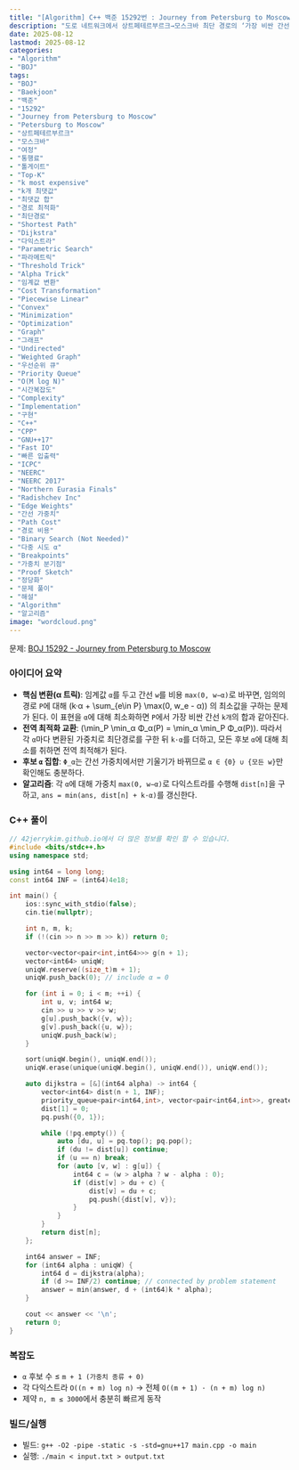 ```yaml
---
title: "[Algorithm] C++ 백준 15292번 : Journey from Petersburg to Moscow"
description: "도로 네트워크에서 상트페테르부르크→모스크바 최단 경로의 ‘가장 비싼 간선 k개만 결제’ 비용을 최소화한다. 임계값 α에 대해 간선 비용을 max(0, w−α)로 변환해 다익스트라를 수행하고, k·α를 더한 값의 최소를 간선 가중치 집합(및 0)에서 탐색해 정답을 구한다."
date: 2025-08-12
lastmod: 2025-08-12
categories:
- "Algorithm"
- "BOJ"
tags:
- "BOJ"
- "Baekjoon"
- "백준"
- "15292"
- "Journey from Petersburg to Moscow"
- "Petersburg to Moscow"
- "상트페테르부르크"
- "모스크바"
- "여정"
- "통행료"
- "톨게이트"
- "Top-K"
- "k most expensive"
- "k개 최댓값"
- "최댓값 합"
- "경로 최적화"
- "최단경로"
- "Shortest Path"
- "Dijkstra"
- "다익스트라"
- "Parametric Search"
- "파라메트릭"
- "Threshold Trick"
- "Alpha Trick"
- "임계값 변환"
- "Cost Transformation"
- "Piecewise Linear"
- "Convex"
- "Minimization"
- "Optimization"
- "Graph"
- "그래프"
- "Undirected"
- "Weighted Graph"
- "우선순위 큐"
- "Priority Queue"
- "O(M log N)"
- "시간복잡도"
- "Complexity"
- "Implementation"
- "구현"
- "C++"
- "CPP"
- "GNU++17"
- "Fast IO"
- "빠른 입출력"
- "ICPC"
- "NEERC"
- "NEERC 2017"
- "Northern Eurasia Finals"
- "Radishchev Inc"
- "Edge Weights"
- "간선 가중치"
- "Path Cost"
- "경로 비용"
- "Binary Search (Not Needed)"
- "다중 시도 α"
- "Breakpoints"
- "가중치 분기점"
- "Proof Sketch"
- "정당화"
- "문제 풀이"
- "해설"
- "Algorithm"
- "알고리즘"
image: "wordcloud.png"
---
```


문제: [BOJ 15292 - Journey from Petersburg to Moscow](https://www.acmicpc.net/problem/15292)

### 아이디어 요약
- **핵심 변환(α 트릭)**: 임계값 `α`를 두고 간선 `w`를 비용 `max(0, w−α)`로 바꾸면, 임의의 경로 `P`에 대해
  \(k·α + \sum_{e\in P} \max(0, w_e - α)\) 의 최소값을 구하는 문제가 된다. 이 표현을 `α`에 대해 최소화하면 `P`에서 가장 비싼 간선 `k개`의 합과 같아진다.
- **전역 최적화 교환**: \(\min_P \min_α Φ_α(P) = \min_α \min_P Φ_α(P)\). 따라서 각 `α`마다 변환된 가중치로 최단경로를 구한 뒤 `k·α`를 더하고, 모든 후보 `α`에 대해 최소를 취하면 전역 최적해가 된다.
- **후보 `α` 집합**: `Φ_α`는 간선 가중치에서만 기울기가 바뀌므로 `α ∈ {0} ∪ {모든 w}`만 확인해도 충분하다.
- **알고리즘**: 각 `α`에 대해 가중치 `max(0, w−α)`로 다익스트라를 수행해 `dist[n]`을 구하고, `ans = min(ans, dist[n] + k·α)`를 갱신한다.

### C++ 풀이

```cpp
// 42jerrykim.github.io에서 더 많은 정보를 확인 할 수 있습니다.
#include <bits/stdc++.h>
using namespace std;

using int64 = long long;
const int64 INF = (int64)4e18;

int main() {
    ios::sync_with_stdio(false);
    cin.tie(nullptr);

    int n, m, k;
    if (!(cin >> n >> m >> k)) return 0;

    vector<vector<pair<int,int64>>> g(n + 1);
    vector<int64> uniqW;
    uniqW.reserve((size_t)m + 1);
    uniqW.push_back(0); // include α = 0

    for (int i = 0; i < m; ++i) {
        int u, v; int64 w;
        cin >> u >> v >> w;
        g[u].push_back({v, w});
        g[v].push_back({u, w});
        uniqW.push_back(w);
    }

    sort(uniqW.begin(), uniqW.end());
    uniqW.erase(unique(uniqW.begin(), uniqW.end()), uniqW.end());

    auto dijkstra = [&](int64 alpha) -> int64 {
        vector<int64> dist(n + 1, INF);
        priority_queue<pair<int64,int>, vector<pair<int64,int>>, greater<pair<int64,int>>> pq;
        dist[1] = 0;
        pq.push({0, 1});

        while (!pq.empty()) {
            auto [du, u] = pq.top(); pq.pop();
            if (du != dist[u]) continue;
            if (u == n) break;
            for (auto [v, w] : g[u]) {
                int64 c = (w > alpha ? w - alpha : 0);
                if (dist[v] > du + c) {
                    dist[v] = du + c;
                    pq.push({dist[v], v});
                }
            }
        }
        return dist[n];
    };

    int64 answer = INF;
    for (int64 alpha : uniqW) {
        int64 d = dijkstra(alpha);
        if (d >= INF/2) continue; // connected by problem statement
        answer = min(answer, d + (int64)k * alpha);
    }

    cout << answer << '\n';
    return 0;
}
```

### 복잡도
- `α` 후보 수 ≤ `m + 1 (가중치 종류 + 0)`
- 각 다익스트라 `O((n + m) log n)` → 전체 `O((m + 1) · (n + m) log n)`
- 제약 `n, m ≤ 3000`에서 충분히 빠르게 동작

### 빌드/실행
- 빌드: `g++ -O2 -pipe -static -s -std=gnu++17 main.cpp -o main`
- 실행: `./main < input.txt > output.txt`


